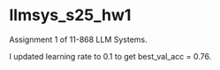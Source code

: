 # llmsys_s25_hw1

Assignment 1 of 11-868 LLM Systems.

I updated learning rate to 0.1 to get best_val_acc = 0.76.
